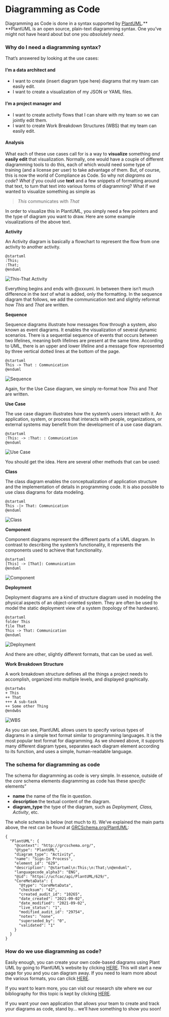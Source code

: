 # Diagramming as Code

Diagramming as Code is done in a syntax supported by [PlantUML](https://plantuml.com).** **PlantUML is an open source, plain-text diagramming syntax. One you’ve might not have heard about but one you _absolutely need_.

### Why do I need a diagramming syntax?

That’s answered by looking at the use cases:

#### I’m a data architect and

* I want to create (insert diagram type here) diagrams that my team can easily edit.
* I want to create a visualization of my JSON or YAML files.

#### I’m a project manager and

* I want to create activity flows that I can share with my team so we can jointly edit them.
* I want to create Work Breakdown Structures (WBS) that my team can easily edit.

#### Analysis

What each of these use cases call for is a way to **visualize** something _and_ **easily edit** that visualization. Normally, one would have a couple of different diagramming tools to do this, each of which would need some type of training (and a license per user) to take advantage of them. But, of course, this is now the world of Compliance as Code. So why not _diagrams as code_? _What if_ you could use **text** and a few snippets of formatting around that text, to turn that text into various forms of diagramming? What if we wanted to visualize something as simple as

> _This_ communicates with _That_

In order to visualize this in PlantUML, you simply need a few pointers and the type of diagram you want to draw. Here are some example visualizations of the above text.

**Activity**

An Activity diagram is basically a flowchart to represent the flow from one activity to another activity.

```
@startuml
:This;
:That;
@enduml
```

![This-That Activity](https://www.complianceascode.net/wp-content/uploads/2021/10/this-that-activity.png)

Everything begins and ends with @xxxuml. In between there isn’t much difference in the _text_ of what is added, only the formatting. In the sequence diagram that follows, we add the communication text and slightly reformat how _This_ and _That_ are written.

**Sequence**

Sequence diagrams illustrate how messages flow through a system, also known as event diagrams. It enables the visualization of several dynamic scenarios. There is a sequential sequence of events that occurs between two lifelines, meaning both lifelines are present at the same time. According to UML, there is an upper and lower lifeline and a message flow represented by three vertical dotted lines at the bottom of the page.

```
@startuml
This -> That : Communication
@enduml
```

![Sequence](https://www.complianceascode.net/wp-content/uploads/2021/10/this-that-sequence.png)

Again, for the Use Case diagram, we simply re-format how _This_ and _That_ are written.

**Use Case**

The use case diagram illustrates how the system’s users interact with it. An application, system, or process that interacts with people, organizations, or external systems may benefit from the development of a use case diagram.

```
@startuml
:This: -> :That: : Communication
@enduml
```

![Use Case](https://www.complianceascode.net/wp-content/uploads/2021/10/this-that-UseCase.png)

You should get the idea. Here are several other methods that can be used:

**Class**

The class diagram enables the conceptualization of application structure and the implementation of details in programming code. It is also possible to use class diagrams for data modeling.

```
@startuml
This -|> That: Communication
@enduml
```

![Class](https://www.complianceascode.net/wp-content/uploads/2021/10/this-that-Class.png)

**Component**

Component diagrams represent the different parts of a UML diagram. In contrast to describing the system’s functionality, it represents the components used to achieve that functionality.

```
@startuml
[This] -> [That]: Communication
@enduml
```

![Component](https://www.complianceascode.net/wp-content/uploads/2021/10/this-that-component.png)

**Deployment**

Deployment diagrams are a kind of structure diagram used in modeling the physical aspects of an object-oriented system. They are often be used to model the static deployment view of a system (topology of the hardware).

```
@startuml
folder This
file That
This -> That: Communication
@enduml
```

![Deployment](https://www.complianceascode.net/wp-content/uploads/2021/10/this-that-deployment.png)



And there are other, slightly different formats, that can be used as well.

**Work Breakdown Structure**

A work breakdown structure defines all the things a project needs to accomplish, organized into multiple levels, and displayed graphically.

```
@startwbs
+ This
++ That
+++ A sub-task
++ Some other Thing
@endwbs
```

![WBS](https://www.complianceascode.net/wp-content/uploads/2021/10/this-that-WBS.png)

As you can see, PlantUML allows users to specify various types of diagrams in a simple text format similar to programming languages. It is the most popular text format for diagramming. As we showed above, it supports many different diagram types, separates each diagram element according to its function, and uses a simple, human-readable language.



### The schema for diagramming as code

The schema for diagramming as code is very simple. In essence, outside of the _core_ schema elements diagramming as code has these _specific_ elements”

* **name** the name of the file in question.
* **description** the textual content of the diagram.
* **diagram\_type** the type of the diagram, such as _Deployment, Class, Activity_, etc.

The whole schema is below (not much to it). We’ve explained the main parts above, the rest can be found at [GRCSchema.org/PlantUML](https://grcschema.org/PlantUML):

```
{
  "PlantUML": {
    "@context": "http://grcschema.org/",
    "@type": "PlantUML",
    "diagram_type": "Activity",
    "name": "Sign-In Process",
    "element_id": "629",
    "description": "@startuml\n:This;\n:That;\n@enduml",
    "languagecode_alpha3": "ENG",
    "@id": "https://ucfcac/api/PlantUML/629/",
    "CoreMetaData": {
      "@type": "CoreMetaData",
      "checksum": "42",
      "created_audit_id": "10265",
      "date_created": "2021-09-02",
      "date_modified": "2021-09-02",
      "live_status": "1",
      "modified_audit_id": "29754",
      "notes": "none",
      "superseded_by": "0",
      "validated": "1"
    }
  }
}
```

### How do we use diagramming as code?

Easily enough, you can create your own code-based diagrams using Plant UML by going to PlantUML’s website by clicking [HERE](https://www.plantuml.com/plantuml/uml/). This will start a new page for you and you can diagram away. If you need to learn more about the various formats, you can click [HERE](https://plantuml.com).

If you want to learn more, you can visit our research site where we our bibliography for this topic is kept by clicking [HERE](https://theucf.info/research/PlantUML).

If you want your own application that allows your team to create and track your diagrams as code, stand by… we’ll have something to show you soon!
